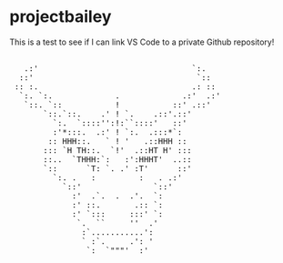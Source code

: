 # projectbailey

This is a test to see if I can link VS Code to a private Github repository!

<pre>

   .:'                                `:.
  ::'                                  `::
 :: :.                                .: ::
  `:. `:.             .             .:'  .:'
   `::. `::           !           ::' .::'
       `::.`::.    .' ! `.    .::'.::'
         `:.  `::::'':!:``::::'   ::'
         :'*:::.  .:' ! `:.  .:::*`:
        :: HHH::.   ` ! '   .::HHH ::
       ::: `H TH::.  `!'  .::HT H' :::
       ::..  `THHH:`:   :':HHHT'  ..::
       `::      `T: `. .' :T'      ::'
         `:. .   :         :   . .:'
           `::'               `::'
             :'  .`.  .  .'.  `:
             :' ::.       .:: `:
             :' `:::     :::' `:
              `.  ``     ''  .'
               :`...........':
               ` :`.     .': '
                `:  `"""'  :'
</pre>
